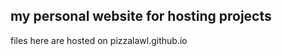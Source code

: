 my personal website for hosting projects
------------------------------------------
files here are hosted on pizzalawl.github.io
